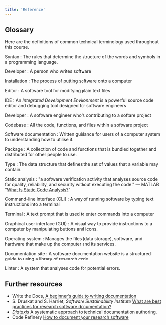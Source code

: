 ```yaml
---
title: 'Reference'
---
```


## Glossary

Here are the definitions of common technical terminology used throughout this course.

Syntax
: The rules that determine the structure of the words and symbols in a programming language.

Developer
: A person who writes software

Installation
: The process of putting software onto a computer

Editor
: A software tool for modifying plain text files

IDE
: An *Integrated Development Environment* is a powerful source code editor and debugging tool designed for software engineers

Developer
: A software engineer who's contributing to a softare project

Codebase
: All the code, functions, and files within a software project

Software documentation
: Written guidance for users of a computer system to understanding how to utilise it.

Package
: A collection of code and functions that is bundled together and distributed for other people to use.

Type
: The data structure that defines the set of values that a variable may contain.

Static analysis
: "a software verification activity that analyses source code for quality, reliability, and security without executing the code." &mdash; MATLAB "[What Is Static Code Analysis?](https://uk.mathworks.com/discovery/static-code-analysis.html)"

Command-line interface (CLI)
: A way of running software by typing text instructions into a terminal

Terminal
: A text prompt that is used to enter commands into a computer

Graphical user interface (GUI)
: A visual way to provide instructions to a computer by manipulating buttons and icons.

Operating system
: Manages the files (data storage), software, and hardware that make up the computer and its services.

Documentation site
: A software documentation website is a structured guide to using a library of research code.

Linter
: A system that analyses code for potential errors.

## Further resources

- Write the Docs, [A beginner’s guide to writing documentation](https://www.writethedocs.org/guide/writing/beginners-guide-to-docs/)
- S. Druskat and S. Harriet, *Software Sustainability Institute* [What are best practices for research software documentation?](https://www.software.ac.uk/blog/what-are-best-practices-research-software-documentation)
- [_Diataxis_](https://diataxis.fr/) A systematic approach to technical documentation authoring.
- Code Refinery [How to document your research software](https://coderefinery.github.io/documentation/)
